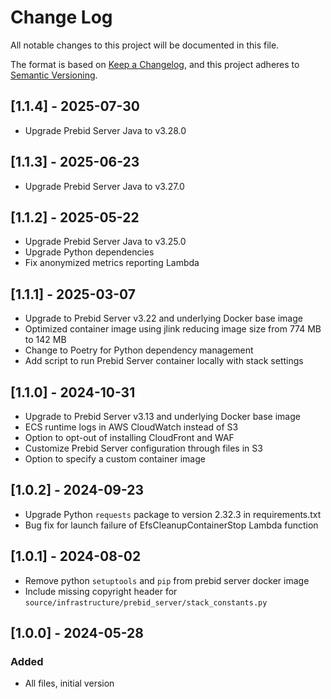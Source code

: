 # Change Log

All notable changes to this project will be documented in this file.

The format is based on [Keep a Changelog](https://keepachangelog.com/en/1.0.0/),
and this project adheres to [Semantic Versioning](https://semver.org/spec/v2.0.0.html).

## [1.1.4] - 2025-07-30

- Upgrade Prebid Server Java to v3.28.0

## [1.1.3] - 2025-06-23

- Upgrade Prebid Server Java to v3.27.0

## [1.1.2] - 2025-05-22

- Upgrade Prebid Server Java to v3.25.0
- Upgrade Python dependencies
- Fix anonymized metrics reporting Lambda

## [1.1.1] - 2025-03-07

- Upgrade to Prebid Server v3.22 and underlying Docker base image
- Optimized container image using jlink reducing image size from 774 MB to 142 MB
- Change to Poetry for Python dependency management
- Add script to run Prebid Server container locally with stack settings

## [1.1.0] - 2024-10-31

- Upgrade to Prebid Server v3.13 and underlying Docker base image
- ECS runtime logs in AWS CloudWatch instead of S3
- Option to opt-out of installing CloudFront and WAF
- Customize Prebid Server configuration through files in S3
- Option to specify a custom container image

## [1.0.2] - 2024-09-23

- Upgrade Python `requests` package to version 2.32.3 in requirements.txt
- Bug fix for launch failure of EfsCleanupContainerStop Lambda function

## [1.0.1] - 2024-08-02

- Remove python `setuptools` and `pip` from prebid server docker image
- Include missing copyright header for `source/infrastructure/prebid_server/stack_constants.py`

## [1.0.0] - 2024-05-28

### Added

- All files, initial version

